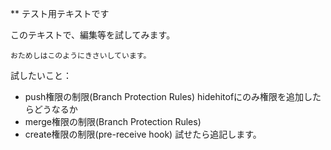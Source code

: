 ** テスト用テキストです

このテキストで、編集等を試してみます。
```
おためしはこのようにきさいしています。
```

試したいこと：
- push権限の制限(Branch Protection Rules)
  hidehitofにのみ権限を追加したらどうなるか
- merge権限の制限(Branch Protection Rules)
- create権限の制限(pre-receive hook)
試せたら追記します。
